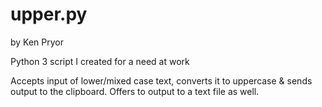 # upper.py
by Ken Pryor

Python 3 script I created for a need at work

Accepts input of lower/mixed case text, converts it to uppercase & sends output to the clipboard. Offers to output to a text file as well.
